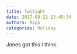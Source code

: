 ```yaml
---
title: Twilight
date: 2017-09-22 13:45:34
authors: Ripp
categories: Holiday
---
```


 Jones got this I think.